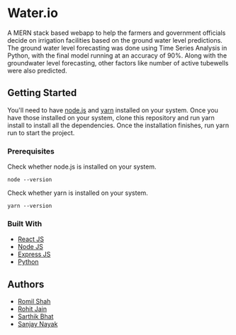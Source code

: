 # Water.io

A MERN stack based webapp to help the farmers and government officials decide on irrigation facilities based on the ground water level predictions. The ground water level forecasting was done using Time Series Analysis in Python, with the final model running at an accuracy of 90%. Along with the groundwater level forecasting, other factors like number of active tubewells were also predicted.

## Getting Started

You'll need to have [node.js](https://nodejs.org/en/) and [yarn](https://classic.yarnpkg.com/en/docs/install/) installed on your system. Once you have those installed on your system, clone this repository and run yarn install to install all the dependencies. Once the installation finishes, run yarn run to start the project.

### Prerequisites

Check whether node.js is installed on your system.
```
node --version
```
Check whether yarn is installed on your system.
```
yarn --version
```

### Built With

* [React JS](https://reactjs.org/)
* [Node JS](https://nodejs.org/en/) 
* [Express JS](https://expressjs.com/) 
* [Python ](https://www.python.org/) 

## Authors

* [Romil Shah](https://github.com/romilshah525/)
* [Rohit Jain](https://github.com/Rohit-Jain-2801)
* [Sarthik Bhat](https://github.com/sarthikbhat)
* [Sanjay Nayak](https://github.com/nayaksanjay99/)
